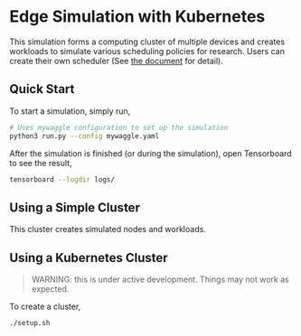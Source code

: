 # Edge Simulation with Kubernetes
This simulation forms a computing cluster of multiple devices and creates workloads to simulate various scheduling policies for research. Users can create their own scheduler (See [the document](src/scheduler/README.md) for detail).

## Quick Start
To start a simulation, simply run,

```bash
# Uses mywaggle configuration to set up the simulation
python3 run.py --config mywaggle.yaml
```

After the simulation is finished (or during the simulation), open Tensorboard to see the result,

```bash
tensorboard --logdir logs/
```

## Using a Simple Cluster
This cluster creates simulated nodes and workloads. 


## Using a Kubernetes Cluster

> WARNING: this is under active development. Things may not work as expected.

To create a cluster,

```bash
./setup.sh
```